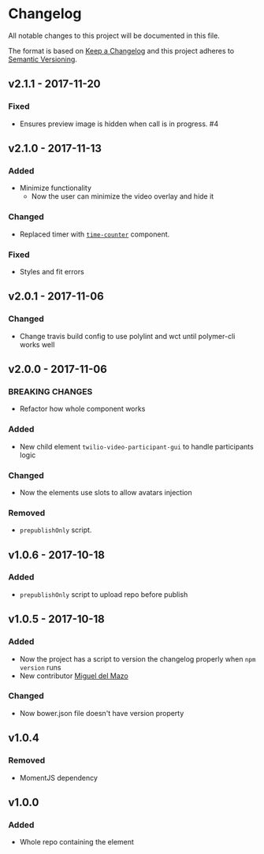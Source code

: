 # Changelog
All notable changes to this project will be documented in this file.

The format is based on [Keep a Changelog](http://keepachangelog.com/en/1.0.0/)
and this project adheres to [Semantic Versioning](http://semver.org/spec/v2.0.0.html).

<!--
## [UNRELEASED]
### Added
### Changed
### Deprecated
### Removed
### Fixed
### Security
-->




## v2.1.1 - 2017-11-20
### Fixed
- Ensures preview image is hidden when call is in progress. #4




## v2.1.0 - 2017-11-13
### Added
- Minimize functionality
  - Now the user can minimize the video overlay and hide it
### Changed
- Replaced timer with [`time-counter`](https://www.webcomponents.org/element/TherapyChat/time-counter) component.
### Fixed
- Styles and fit errors




## v2.0.1 - 2017-11-06
### Changed
- Change travis build config to use polylint and wct until polymer-cli works well




## v2.0.0 - 2017-11-06
### BREAKING CHANGES
- Refactor how whole component works
### Added
- New child element `twilio-video-participant-gui` to handle participants logic
### Changed
- Now the elements use slots to allow avatars injection
### Removed
- `prepublishOnly` script.




## v1.0.6 - 2017-10-18
### Added
- `prepublishOnly` script to upload repo before publish




## v1.0.5 - 2017-10-18
### Added
- Now the project has a script to version the changelog properly when `npm version` runs
- New contributor [Miguel del Mazo](https://github.com/migueldelmazo)
### Changed
- Now bower.json file doesn't have version property




## v1.0.4
### Removed
- MomentJS dependency




## v1.0.0

### Added

- Whole repo containing the element
